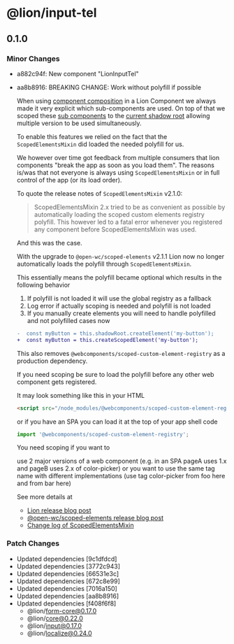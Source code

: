 # @lion/input-tel

## 0.1.0
### Minor Changes

- a882c94f: New component "LionInputTel"
- aa8b8916: BREAKING CHANGE: Work without polyfill if possible
  
  When using [component composition](https://lit.dev/docs/composition/component-composition/) in a Lion Component we always made it very explicit which sub-components are used.
  On top of that we scoped these [sub components](https://open-wc.org/docs/development/scoped-elements/) to the [current shadow root](https://github.com/WICG/webcomponents/blob/gh-pages/proposals/Scoped-Custom-Element-Registries.md) allowing multiple version to be used simultaneously.
  
  To enable this features we relied on the fact that the `ScopedElementsMixin` did loaded the needed polyfill for us.
  
  We however over time got feedback from multiple consumers that lion components "break the app as soon as you load them".
  The reasons is/was that not everyone is always using `ScopedElementsMixin` or in full control of the app (or its load order).
  
  To quote the release notes of `ScopedElementsMixin` v2.1.0:
  
  > ScopedElementsMixin 2.x tried to be as convenient as possible by automatically loading the scoped custom elements registry polyfill.
  > This however led to a fatal error whenever you registered any component before ScopedElementsMixin was used.
  
  And this was the case.
  
  With the upgrade to `@open-wc/scoped-elements` v2.1.1 Lion now no longer automatically loads the polyfill through `ScopedElementsMixin`.
  
  This essentially means the polyfill became optional which results in the following behavior
  
  1. If polyfill is not loaded it will use the global registry as a fallback
  2. Log error if actually scoping is needed and polyfill is not loaded
  3. If you manually create elements you will need to handle polyfilled and not polyfilled cases now
  
  ```diff
  -  const myButton = this.shadowRoot.createElement('my-button');
  +  const myButton = this.createScopedElement('my-button');
  ```
  
  This also removes `@webcomponents/scoped-custom-element-registry` as a production dependency.
  
  If you need scoping be sure to load the polyfill before any other web component gets registered.
  
  It may look something like this in your HTML
  
  ```html
  <script src="/node_modules/@webcomponents/scoped-custom-element-registry/scoped-custom-element-registry.min.js"></script>
  ```
  
  or if you have an SPA you can load it at the top of your app shell code
  
  ```js
  import '@webcomponents/scoped-custom-element-registry';
  ```
  
  You need scoping if you want to
  
  use 2 major versions of a web component (e.g. in an SPA pageA uses 1.x and pageB uses 2.x of color-picker)
  or you want to use the same tag name with different implementations (use tag color-picker from foo here and from bar here)
  
  See more details at
  
  - [Lion release blog post](https://lion-web.netlify.app/blog/lion-without-polyfills/)
  - [@open-wc/scoped-elements release blog post](https://open-wc.org/blog/scoped-elements-without-polyfill/)
  - [Change log of ScopedElementsMixin](https://github.com/open-wc/open-wc/blob/master/packages/scoped-elements/CHANGELOG.md#210)

### Patch Changes

- Updated dependencies [9c1dfdcd]
- Updated dependencies [3772c943]
- Updated dependencies [66531e3c]
- Updated dependencies [672c8e99]
- Updated dependencies [7016a150]
- Updated dependencies [aa8b8916]
- Updated dependencies [f408f6f8]
  - @lion/form-core@0.17.0
  - @lion/core@0.22.0
  - @lion/input@0.17.0
  - @lion/localize@0.24.0
